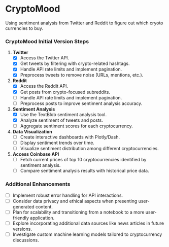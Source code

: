 # CryptoMood
Using sentiment analysis from Twitter and Reddit to figure out which cryoto currencies to buy. 


### CryptoMood Initial Version Steps

1. **Twitter**
   - [x] Access the Twitter API.
   - [x] Get tweets by filtering with crypto-related hashtags.
   - [x] Handle API rate limits and implement pagination.
   - [x] Preprocess tweets to remove noise (URLs, mentions, etc.).

2. **Reddit**
   - [x] Access the Reddit API.
   - [x] Get posts from crypto-focused subreddits.
   - [ ] Handle API rate limits and implement pagination.
   - [ ] Preprocess posts to improve sentiment analysis accuracy.

3. **Sentiment Analysis**
   - [x] Use the TextBlob sentiment analysis tool.
   - [x] Analyze sentiment of tweets and posts.
   - [ ] Aggregate sentiment scores for each cryptocurrency.

4. **Data Visualization**
   - [ ] Create interactive dashboards with Plotly/Dash.
   - [ ] Display sentiment trends over time.
   - [ ] Visualize sentiment distribution among different cryptocurrencies.

5. **Access Coinbase API**
   - [ ] Fetch current prices of top 10 cryptocurrencies identified by sentiment analysis.
   - [ ] Compare sentiment analysis results with historical price data.

### Additional Enhancements

- [ ] Implement robust error handling for API interactions.
- [ ] Consider data privacy and ethical aspects when presenting user-generated content.
- [ ] Plan for scalability and transitioning from a notebook to a more user-friendly application.
- [ ] Explore incorporating additional data sources like news articles in future versions.
- [ ] Investigate custom machine learning models tailored to cryptocurrency discussions.
